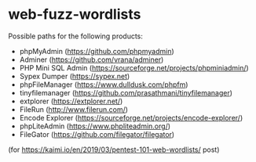 # web-fuzz-wordlists

Possible paths for the following products:
* phpMyAdmin (https://github.com/phpmyadmin)
* Adminer (https://github.com/vrana/adminer)
* PHP Mini SQL Admin (https://sourceforge.net/projects/phpminiadmin/)
* Sypex Dumper (https://sypex.net)
* phpFileManager (https://www.dulldusk.com/phpfm)
* tinyfilemanager (https://github.com/prasathmani/tinyfilemanager)
* extplorer (https://extplorer.net/)
* FileRun (http://www.filerun.com/)
* Encode Explorer (https://sourceforge.net/projects/encode-explorer/)
* phpLiteAdmin (https://www.phpliteadmin.org/)
* FileGator (https://github.com/filegator/filegator)

(for https://kaimi.io/en/2019/03/pentest-101-web-wordlists/ post)
